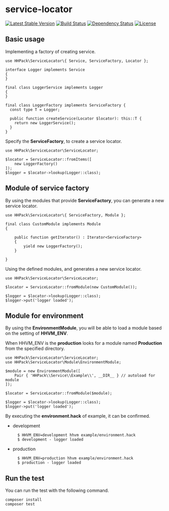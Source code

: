 # service-locator

[![Latest Stable Version](https://poser.pugx.org/hhpack/service-locator/v/stable)](https://packagist.org/packages/hhpack/service-locator)
[![Build Status](https://travis-ci.org/hhpack/service-locator.svg?branch=master)](https://travis-ci.org/hhpack/service-locator)
[![Dependency Status](https://www.versioneye.com/user/projects/56efa78e35630e00388897c3/badge.svg?style=flat)](https://www.versioneye.com/user/projects/56efa78e35630e00388897c3)
[![License](https://poser.pugx.org/hhpack/service-locator/license)](https://packagist.org/packages/hhpack/service-locator)

## Basic usage

Implementing a factory of creating service.

```hack
use HHPack\ServiceLocator\{ Service, ServiceFactory, Locator };

interface Logger implements Service
{
}

final class LoggerService implements Logger
{
}

final class LoggerFactory implements ServiceFactory {
  const type T = Logger;

  public function createService(Locator $locator): this::T {
    return new LoggerService();
  }
}
```

Specify the **ServiceFactory**, to create a service locator.

```hack
use HHPack\ServiceLocator\ServiceLocator;

$locator = ServiceLocator::fromItems([
    new LoggerFactory()
]);
$logger = $locator->lookup(Logger::class);
```

## Module of service factory

By using the modules that provide **ServiceFactory**, you can generate a new service locator.

```hack
use HHPack\ServiceLocator\{ ServiceFactory, Module };

final class CustomModule implements Module
{

    public function getIterator() : Iterator<ServiceFactory>
    {
        yield new LoggerFactory();
    }

}
```

Using the defined modules, and generates a new service locator.

```hack
use HHPack\ServiceLocator\ServiceLocator;

$locator = ServiceLocator::fromModule(new CustomModule());

$logger = $locator->lookup(Logger::class);
$logger->put('logger loaded');
```

## Module for environment

By using the **EnvironmentModule**, you will be able to load a module based on the setting of **HHVM_ENV**.

When HHVM_ENV is the **production** looks for a module named **Production** from the specified directory.

```hack
use HHPack\ServiceLocator\ServiceLocator;
use HHPack\ServiceLocator\Module\EnvironmentModule;

$module = new EnvironmentModule([
    Pair { 'HHPack\\Service\\Example\\', __DIR__ } // autoload for module
]);

$locator = ServiceLocator::fromModule($module);

$logger = $locator->lookup(Logger::class);
$logger->put('logger loaded');
```

By executing the **environment.hack** of example, it can be confirmed.


* development

		$ HHVM_ENV=development hhvm example/environment.hack
		$ development - logger loaded

* production

		$ HHVM_ENV=production hhvm example/environment.hack
		$ production - logger loaded


## Run the test

You can run the test with the following command.

	composer install
	composer test
